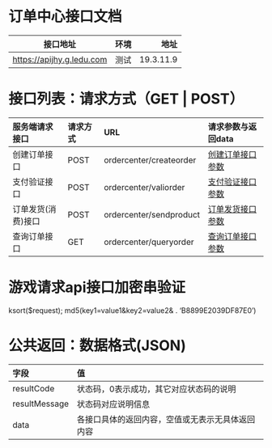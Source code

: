 # 订单中心接口文档
接口地址|环境|地址
--|:--:|--:
https://apijhy.g.ledu.com|测试|19.3.11.9

# 接口列表：请求方式（GET | POST）
服务端请求接口|请求方式|URL|请求参数与返回data
:--|:--|:--|:--
创建订单接口      |POST|ordercenter/createorder|[创建订单接口参数]("createorder")
支付验证接口      |POST|ordercenter/valiorder  |[支付验证接口参数]("createorder")
订单发货(消费)接口|POST|ordercenter/sendproduct |[订单发货接口参数]("createorder")
查询订单接口       |GET |ordercenter/queryorder |[查询订单接口参数]("createorder")

# 游戏请求api接口加密串验证
ksort($request); md5(key1=value1&key2=value2& . ‘B8899E2039DF87E0’)

# 公共返回：数据格式(JSON)
字段|值
:--|:--
resultCode|状态码，0表示成功，其它对应状态码的说明
resultMessage|状态码对应说明信息
data|各接口具体的返回内容，空值或无表示无具体返回内容

